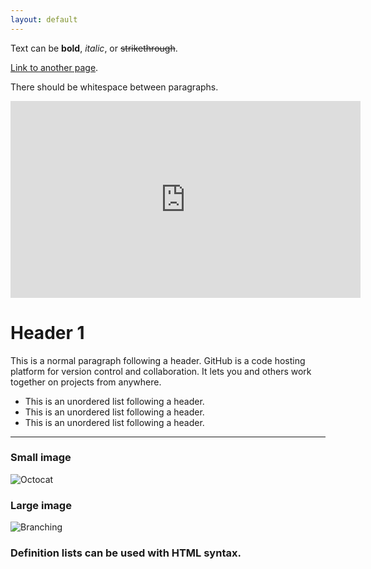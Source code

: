 ```yaml
---
layout: default
---
```


Text can be **bold**, _italic_, or ~~strikethrough~~.

[Link to another page](./another-page.html).


There should be whitespace between paragraphs.


<iframe width="560" height="315" src="https://www.youtube.com/embed/wq5D43qAsVg" frameborder="0" allow="autoplay; encrypted-media" allowfullscreen></iframe>



# Header 1

This is a normal paragraph following a header. GitHub is a code hosting platform for version control and collaboration. It lets you and others work together on projects from anywhere.

*   This is an unordered list following a header.
*   This is an unordered list following a header.
*   This is an unordered list following a header.

* * *

### Small image

![Octocat](https://assets-cdn.github.com/images/icons/emoji/octocat.png)

### Large image

![Branching](https://guides.github.com/activities/hello-world/branching.png)


### Definition lists can be used with HTML syntax.

